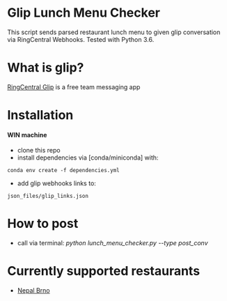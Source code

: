 # Glip Lunch Menu Checker
This script sends parsed restaurant lunch menu to given glip conversation via RingCentral Webhooks.
Tested with Python 3.6.

# What is glip?
[RingCentral Glip](https://glip.com) is a free team messaging app

# Installation
#### WIN machine
* clone this repo
* install dependencies via [conda/miniconda] with:
```
conda env create -f dependencies.yml
```
* add glip webhooks links to:
```
json_files/glip_links.json
```

# How to post
* call via terminal: *python lunch_menu_checker.py --type post_conv*

# Currently supported restaurants
* [Nepal Brno](http://nepalbrno.cz/)


